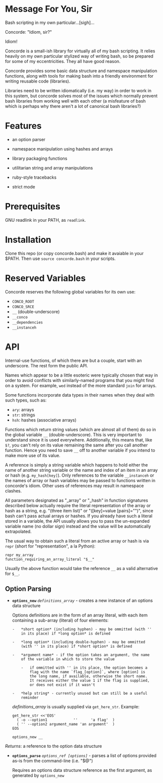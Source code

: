 Message For You, Sir
====================

Bash scripting in my own particular...[sigh]...

Concorde: "Idiom, sir?"

Idiom!

Concorde is a small-ish library for virtually all of my bash scripting.
It relies heavily on my own particular stylized way of writing bash, so
be prepared for some of my eccentricities.  They all have good reason.

Concorde provides some basic data structure and namespace manipulation
functions, along with tools for making bash into a friendly environment
for writing reusable code (libraries).

Libraries need to be written idiomatically (i.e. my way) in order to
work in this system, but concorde solves most of the issues which
normally prevent bash libraries from working well with each other (a
misfeature of bash which is perhaps why there aren't a lot of canonical
bash libraries?)

Features
========

-   an option parser

-   namespace manipulation using hashes and arrays

-   library packaging functions

-   utilitarian string and array manipulations

-   ruby-style tracebacks

-   strict mode

Prerequisites
=============

GNU readlink in your PATH, as `readlink`.

Installation
============

Clone this repo (or copy concorde.bash) and make it avaiable in your
$PATH.  Then use `source concorde.bash` in your scripts.

Reserved Variables
==================

Concorde reserves the following global variables for its own use:

-   `CONCO_ROOT`
-   `CONCO_SRCE`
-   `__` (double-underscore)
-   `__conco`
-   `__dependencies`
-   `__instanceh`

API
===

Internal-use functions, of which there are but a couple, start with an
underscore.  The rest form the public API.

Names which appear to be a little esoteric were typically chosen that
way in order to avoid conflicts with similarly-named programs that you
might find on a system.  For example, `wed` instead of the more standard
`join` for arrays.

Some functions incorporate data types in their names when they deal with
such types, such as:

-   `ary`: arrays
-   `str`: strings
-   `hsh`: hashes (associative arrays)

Functions which return string values (which are almost all of them) do
so in the global variable `__` (double-underscore).  This is very
important to understand since it is used everywhere.  Additionally, this
means that, like `$?`, you can't rely on its value remaining the same
after you call another function.  Hence you need to save `__` off to
another variable if you intend to make more use of its value.

A reference is simply a string variable which happens to hold either the
name of another string variable or the name and index of an item in an
array or hash (e.g.  `my_hash[key]`).  Only references to the variable
`__instanceh` or the names of array or hash variables may be passed to
functions written in concorde's idiom.  Other uses of references may
result in namespace clashes.

All parameters designated as "_array" or "_hash" in function signatures
described below actually require the literal representation of the array
or hash as a string, e.g. "(three item list)" or "([key]=value
[pairs]="")", since bash can't pass actual arrays or hashes.  If you
already have such a literal stored in a variable, the API usually allows
you to pass the un-expanded variable name (no dollar sign) instead and
the value will be automatically extrapolated.

The usual way to obtain such a literal from an active array or hash is
via `repr` (short for "representation", a la Python):

```
repr my_array
function_requiring_an_array_literal "$__"
```

Usually the above function would take the reference `__` as a valid
alternative for `$__`.

Option Parsing
--------------

-   **`options_new`** *`definitions_array`* - creates a new instance of
    an options data structure

    Options definitions are in the form of an array literal, with each
    item containing a sub-array (literal) of four elements:

        -   *short option* (including hyphen) - may be ommitted (with ''
            in its place) if *long option* is defined

        -   *long option* (including double-hyphen) - may be ommitted
            (with '' in its place) if *short option* is defined

        -   *argument name* - if the option takes an argument, the name
            of the variable in which to store the value

            -   if ommitted with '' in its place, the option becomes a
                flag with the name `flag_[option]`, where [option] is
                the long name, if available, otherwise the short name.
                It receives either the value 1 if the flag is supplied,
                or does not exist if it wasn't

        -   *help string* - currently unused but can still be a useful
            reminder

    *definitions_array* is usually supplied via `get_here_str`.  Example:

        get_here_str <<'EOS'
          ( -o --option1            ''      'a flag'  )
          ( '' --option2 argument_name 'an argument'  )
        EOS

        options_new __

*Returns*: a reference to the option data structure

-   **`options_parse`** *`options_ref [options]`* - parses a list of
    options provided as-is from the command-line (i.e. "$@")

    Requires an options data structure reference as the first argument,
    as generated by `options_new`
